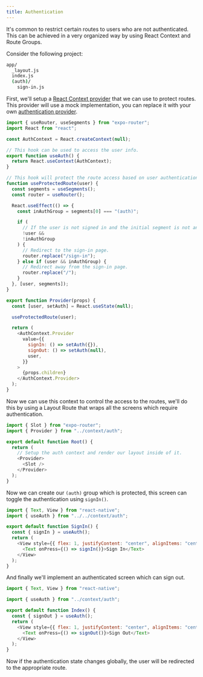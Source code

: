 ```yaml
---
title: Authentication
---
```


It's common to restrict certain routes to users who are not authenticated. This can be achieved in a very organized way by using React Context and Route Groups.

Consider the following project:

```bash title="File System"
app/
  _layout.js
  index.js
  (auth)/
    sign-in.js
```

First, we'll setup a [React Context provider](https://reactjs.org/docs/context.html) that we can use to protect routes. This provider will use a mock implementation, you can replace it with your own [authentication provider](https://docs.expo.dev/guides/authentication/).

```js title=auth/provider.js
import { useRouter, useSegments } from "expo-router";
import React from "react";

const AuthContext = React.createContext(null);

// This hook can be used to access the user info.
export function useAuth() {
  return React.useContext(AuthContext);
}

// This hook will protect the route access based on user authentication.
function useProtectedRoute(user) {
  const segments = useSegments();
  const router = useRouter();

  React.useEffect(() => {
    const inAuthGroup = segments[0] === "(auth)";

    if (
      // If the user is not signed in and the initial segment is not anything in the auth group.
      !user &&
      !inAuthGroup
    ) {
      // Redirect to the sign-in page.
      router.replace("/sign-in");
    } else if (user && inAuthGroup) {
      // Redirect away from the sign-in page.
      router.replace("/");
    }
  }, [user, segments]);
}

export function Provider(props) {
  const [user, setAuth] = React.useState(null);

  useProtectedRoute(user);

  return (
    <AuthContext.Provider
      value={{
        signIn: () => setAuth({}),
        signOut: () => setAuth(null),
        user,
      }}
    >
      {props.children}
    </AuthContext.Provider>
  );
}
```

Now we can use this context to control the access to the routes, we'll do this by using a Layout Route that wraps all the screens which require authentication.

```js title=app/_layout.js
import { Slot } from "expo-router";
import { Provider } from "../context/auth";

export default function Root() {
  return (
    // Setup the auth context and render our layout inside of it.
    <Provider>
      <Slot />
    </Provider>
  );
}
```

Now we can create our `(auth)` group which is protected, this screen can toggle the authentication using `signIn()`.

```js title=app/(auth)/sign-in.js
import { Text, View } from "react-native";
import { useAuth } from "../../context/auth";

export default function SignIn() {
  const { signIn } = useAuth();
  return (
    <View style={{ flex: 1, justifyContent: "center", alignItems: "center" }}>
      <Text onPress={() => signIn()}>Sign In</Text>
    </View>
  );
}
```

And finally we'll implement an authenticated screen which can sign out.

```js title=app/index.js
import { Text, View } from "react-native";

import { useAuth } from "../context/auth";

export default function Index() {
  const { signOut } = useAuth();
  return (
    <View style={{ flex: 1, justifyContent: "center", alignItems: "center" }}>
      <Text onPress={() => signOut()}>Sign Out</Text>
    </View>
  );
}
```

Now if the authentication state changes globally, the user will be redirected to the appropriate route.

<!-- TODO: Guide on using redirects and per-screen behavior -->
